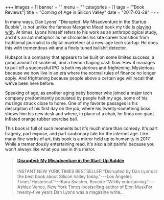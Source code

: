 +++
images = []
banner = ""
menu = ""
categories = []
tags = ["Book Reviews"]
title = "Coming of Age in Silicon Valley"
date = "2017-03-29"
+++

In many ways, Dan Lyons' "Disrupted: My Misadventure in the Startup Bubble",
is not unlike the famous Margaret Mead book
my title is [playing with](https://en.wikipedia.org/wiki/Coming_of_Age_in_Samoa).
At times, Lyons himself refers to his work as an anthropological study, and it's an apt metaphor
as he chronicles his late career transition from traditional journalist
to digital marketeer at a new-age tech startup.
He does this with tremendous wit and a finely tuned bullshit detector.

Hubspot is a company that appears to be built on some limited success,
a good amount of snake oil, and a hemorrhaging cash flow. How it manages to pull off 
a successful IPO is both mysterious and frightening.
Mysterious because we now live in an era where the normal rules of finance
no longer apply. And frightening because people above a certain age will
recall that we've been here before.

Speaking of age, as another aging baby boomer who joined a major tech company
predominantly populated by people half my age, some of his musings struck close to home.
One of my favorite passages is his description of his first day on the job, where
his twenty-something boss shows him his new desk and where, in place of a chair,
he finds one giant inflated orange rubber exercise ball.

This book is full of such moments but it's much more than comedy. It's part tragedy, part expose, and part cautionary tale
for the internet age. Like many fine works of art, this book is a mirror held up to
humanity in 2017. While a tremendously entertaining read, it's also a bit painful
because you won't always like what you see in this mirror.

<blockquote class="embedly-card"><h4><a href="https://www.amazon.com/gp/product/0316306096/ref=as_li_tl?ie=UTF8&tag=amafinthebesr-20&camp=1789&creative=9325&linkCode=as2&creativeASIN=0316306096&linkId=6a056476f1cb5c944d65ed311f6d43bf">Disrupted: My Misadventure in the Start-Up Bubble</a></h4><p>INSTANT NEW YORK TIMES BESTSELLER "Disrupted by Dan Lyons is the best book about Silicon Valley today."---Los Angeles Times"Hysterical."---Kara Swisher, Recode "Wildly entertaining."---Ashlee Vance, New York Times-bestselling author of Elon MuskFor twenty-five years Dan Lyons was a magazine write...</p></blockquote>
<script async src="//cdn.embedly.com/widgets/platform.js" charset="UTF-8"></script>